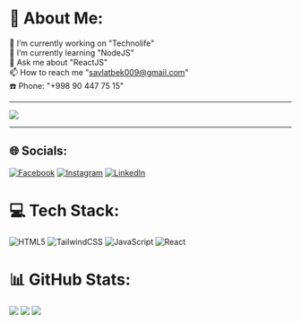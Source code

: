# 💫 About Me:
🔭 I’m currently working on "Technolife"<br>🌱 I’m currently learning "NodeJS"<br>💬 Ask me about "ReactJS"<br>📫 How to reach me "savlatbek009@gmail.com"<br>☎️ Phone: "+998 90 447 75 15"

------------------------------

[![](https://visitcount.itsvg.in/api?id=Savlatbek009&icon=0&color=0)](https://visitcount.itsvg.in)

------------------------------

## 🌐 Socials:
[![Facebook](https://img.shields.io/badge/Facebook-%231877F2.svg?logo=Facebook&logoColor=white)](https://facebook.com/https://www.facebook.com/savlatbekCoder) [![Instagram](https://img.shields.io/badge/Instagram-%23E4405F.svg?logo=Instagram&logoColor=white)](https://instagram.com/https://www.instagram.com/savlatbek_coder/) [![LinkedIn](https://img.shields.io/badge/LinkedIn-%230077B5.svg?logo=linkedin&logoColor=white)](https://linkedin.com/in/https://www.linkedin.com/in/savlatbek-abdullayev-875933252/) 

# 💻 Tech Stack:
![HTML5](https://img.shields.io/badge/html5-%23E34F26.svg?style=for-the-badge&logo=html5&logoColor=white) ![TailwindCSS](https://img.shields.io/badge/tailwindcss-%2338B2AC.svg?style=for-the-badge&logo=tailwind-css&logoColor=white) ![JavaScript](https://img.shields.io/badge/javascript-%23323330.svg?style=for-the-badge&logo=javascript&logoColor=%23F7DF1E) ![React](https://img.shields.io/badge/react-%2320232a.svg?style=for-the-badge&logo=react&logoColor=%2361DAFB)
# 📊 GitHub Stats:
![](https://github-readme-stats.vercel.app/api?username=Savlatbek009&theme=dark&hide_border=false&include_all_commits=true&count_private=true)
![](https://github-readme-streak-stats.herokuapp.com/?user=Savlatbek009&theme=dark&hide_border=false)
![](https://github-readme-stats.vercel.app/api/top-langs/?username=Savlatbek009&theme=dark&hide_border=false&include_all_commits=true&count_private=true&layout=compact)
